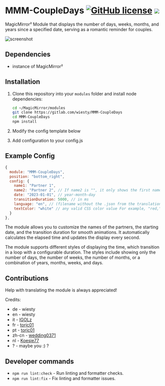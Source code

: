 # MMM-CoupleDays  [![GitHub license](https://img.shields.io/badge/license-MIT-blue.svg)](https://github.com/wiesty/MMM-CoupleDays/raw/master/LICENSE) <img src="https://img.shields.io/badge/Maintained%3F-yes-green.svg"/>
MagicMirror² Module that displays the number of days, weeks, months, and years since a specified date, serving as a romantic reminder for couples.

![screenshot](docs/screenshot.jpg)

## Dependencies

- instance of MagicMirror²

## Installation

1. Clone this repository into your `modules` folder and install node dependencies:

   ```bash
   cd ~/MagicMirror/modules
   git clone https://gitlab.com/wiesty/MMM-CoupleDays
   cd MMM-CoupleDays
   npm install
   ```

2. Modify the config template below
3. Add configuration to your config.js

## Example Config

```js
{
  module: "MMM-CoupleDays",
  position: "bottom_right",
  config: {
    name1: "Partner 1",
    name2: "Partner 2", // If name2 is "", it only shows the first name (for birthday trackers for exmaple)
    date: "2023-01-01", // year-month-day
    transitionDuration: 5000, // in ms
    language: "en", // (filename without the .json from the translations folder)
    textColor: "white" // any valid CSS color value For example, "red," or "#FFA500" (hex color)
  }
},
```

The module allows you to customize the names of the partners, the starting date, and the transition duration for smooth animations. It automatically calculates the elapsed time and updates the display every second.

The module supports different styles of displaying the time, which transition in a loop with a configurable duration. The styles include showing only the number of days, the number of weeks, the number of months, or a combination of years, months, weeks, and days.

## Contributions

Help with translating the module is always appreciated!

Credits:

- de - wiesty
- en - wiesty
- it - [IGOLz](https://github.com/IGOLz)
- fr - [torjc01](https://github.com/torjc01)
- pt - [torjc01](https://github.com/torjc01)
- zh-cn - [wedding0371](https://github.com/wedding0371)
- nl - [Koesie77](https://github.com/Koesie77)
- ? - maybe you :) ?

## Developer commands

- `npm run lint:check` - Run linting and formatter checks.
- `npm run lint:fix` - Fix linting and formatter issues.
